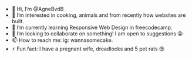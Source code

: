 - 👋 Hi, I’m @AgneBvdB
- 👀 I’m interested in cooking, animals and from recently how websites are built.
- 🌱 I’m currently learning Responsive Web Design in freecodecamp.
- 💞️ I’m looking to collaborate on something! I am open to suggestions 😜 
- 📫 How to reach me: ig: wannasomecake.
- ⚡ Fun fact: I have a pregnant wife, dreadlocks and 5 pet rats 😍
  

<!---
AgneBvdB/AgneBvdB is a ✨ special ✨ repository because its `README.md` (this file) appears on your GitHub profile.
You can click the Preview link to take a look at your changes.
--->
